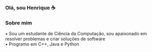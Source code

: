 ### Olá, sou Henrique ☕

### Sobre mim

   • Sou um estudante de Ciência da Computação, sou apaixonado em resolver problemas e criar soluções de software    
   • Programo em C++, Java e Python
